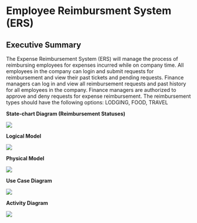 # Employee Reimbursment System (ERS)

## Executive Summary
The Expense Reimbursement System (ERS) will manage the process of reimbursing employees for expenses incurred while on company time. All employees in the company can login and submit requests for reimbursement and view their past tickets and pending requests. Finance managers can log in and view all reimbursement requests and past history for all employees in the company. Finance managers are authorized to approve and deny requests for expense reimbursement. The reimbursement types should have the following options: LODGING, FOOD, TRAVEL

**State-chart Diagram (Reimbursement Statuses)** 

![](https://github.com/Java-Full-Stack-2-21/Project1Template/blob/main/imgs/state-chart.jpg)


**Logical Model**

![](https://github.com/Java-Full-Stack-2-21/Project1Template/blob/main/imgs/logical.jpg)

**Physical Model**

![](https://github.com/Java-Full-Stack-2-21/Project1Template/blob/main/imgs/physical.jpg)

**Use Case Diagram**

![](https://github.com/Java-Full-Stack-2-21/Project1Template/blob/main/imgs/use-case.jpg)

**Activity Diagram**

![](https://github.com/Java-Full-Stack-2-21/Project1Template/blob/main/imgs/activity.jpg)
